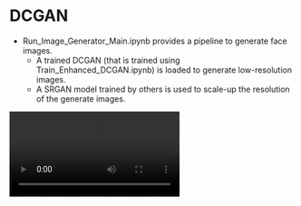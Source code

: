 # DCGAN

- Run_Image_Generator_Main.ipynb provides a pipeline to generate face images.
    - A trained DCGAN (that is trained using Train_Enhanced_DCGAN.ipynb) is loaded to generate low-resolution images.
    - A SRGAN model trained by others is used to scale-up the resolution of the generate images.
    

<video src="https://user-images.githubusercontent.com/47986787/227747434-28888607-7f00-4d01-a6fc-cbfd5d9eb4ec.mov" controls="controls" style="max-width: 730px;"> </video>




